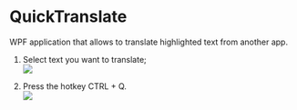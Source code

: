 # QuickTranslate
WPF application that allows to translate highlighted text from another app.

1. Select text you want to translate; <br />
![](http://i68.tinypic.com/fvgx3n.png)

2. Press the hotkey CTRL + Q. <br />
![](http://i64.tinypic.com/144b1p3.png)
